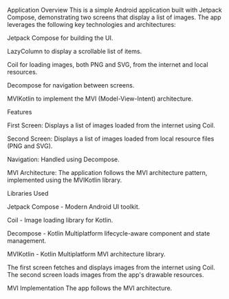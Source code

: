 Application Overview
This is a simple Android application built with Jetpack Compose, demonstrating two screens that display a list of images. The app leverages the following key technologies and architectures:

Jetpack Compose for building the UI.

LazyColumn to display a scrollable list of items.

Coil for loading images, both PNG and SVG, from the internet and local resources.

Decompose for navigation between screens.

MVIKotlin to implement the MVI (Model-View-Intent) architecture.

Features

First Screen: Displays a list of images loaded from the internet using Coil.

Second Screen: Displays a list of images loaded from local resource files (PNG and SVG).

Navigation: Handled using Decompose.

MVI Architecture: The application follows the MVI architecture pattern, implemented using the MVIKotlin library.


Libraries Used

Jetpack Compose - Modern Android UI toolkit.

Coil - Image loading library for Kotlin.

Decompose - Kotlin Multiplatform lifecycle-aware component and state management.

MVIKotlin - Kotlin Multiplatform MVI architecture library.




The first screen fetches and displays images from the internet using Coil.
The second screen loads images from the app's drawable resources.

MVI Implementation The app follows the MVI architecture.



